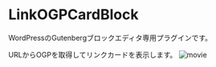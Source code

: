 # LinkOGPCardBlock
WordPressのGutenbergブロックエディタ専用プラグインです。

URLからOGPを取得してリンクカードを表示します。
![movie](https://user-images.githubusercontent.com/4443492/60387090-418f4580-9ad9-11e9-90c3-a8e77ecdb6a7.gif)
